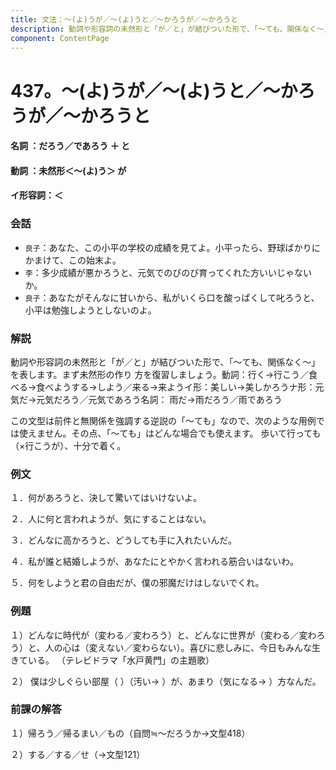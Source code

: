 ```yaml
---
title: 文法：～(よ)うが／～(よ)うと／～かろうが／～かろうと
description: 動詞や形容詞の未然形と「が／と」が結びついた形で、「～ても、関係なく～」を表します。まず未然形の作り 方を復習しましょう。動詞：行く→行こう／食べる→食べようする→しよう／来る→来ようイ形：美しい→美しかろうナ形：元気だ→元気だろう／元気であろう名詞： 雨だ→雨だろう／雨であろう
component: ContentPage
---
```



# 437。～(よ)うが／～(よ)うと／～かろうが／～かろうと
#### 名詞 ：だろう／であろう ＋ と
#### 動詞 ：未然形＜～(よ)う＞ が
#### イ形容詞：＜  
### 会話
- `良子`：あなた、この小平の学校の成績を見てよ。小平ったら、野球ばかりにかまけて、この始末よ。
- `李`：多少成績が悪かろうと、元気でのびのび育ってくれた方いいじゃないか。
- `良子`：あなたがそんなに甘いから、私がいくら口を酸っぱくして叱ろうと、小平は勉強しようとしないのよ。
### 解説
動詞や形容詞の未然形と「が／と」が結びついた形で、「～ても、関係なく～」を表します。まず未然形の作り 方を復習しましょう。動詞：行く→行こう／食べる→食べようする→しよう／来る→来ようイ形：美しい→美しかろうナ形：元気だ→元気だろう／元気であろう名詞： 雨だ→雨だろう／雨であろう

この文型は前件と無関係を強調する逆説の「～ても」なので、次のような用例では使えません。その点、「～ても」はどんな場合でも使えます。 歩いて行っても（×行こうが）、十分で着く。
### 例文
１．何があろうと、決して驚いてはいけないよ。

２．人に何と言われようが、気にすることはない。

３．どんなに高かろうと、どうしても手に入れたいんだ。

４．私が誰と結婚しようが、あなたにとやかく言われる筋合いはないわ。

５．何をしようと君の自由だが、僕の邪魔だけはしないでくれ。
### 例題
１）どんなに時代が（変わる／変わろう）と、どんなに世界が（変わる／変わろう）と、人の心は（変えない／変わらない）。喜びに悲しみに、今日もみんな生きている。 （テレビドラマ「水戸黄門」の主題歌）

２） 僕は少しぐらい部屋（ ）（汚い→ ）が、あまり（気になる→ ）方なんだ。
### 前課の解答
１）帰ろう／帰るまい／もの（自問≒～だろうか→文型418）

２）する／する／せ（→文型121）
